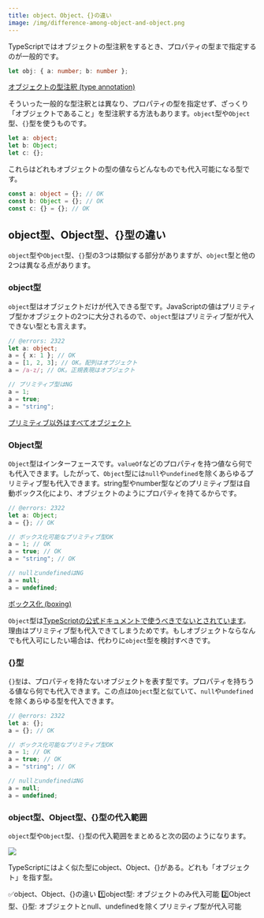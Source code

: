```yaml
---
title: object、Object、{}の違い
image: /img/difference-among-object-and-object.png
---
```


TypeScriptではオブジェクトの型注釈をするとき、プロパティの型まで指定するのが一般的です。

```ts twoslash
let obj: { a: number; b: number };
```

[オブジェクトの型注釈 (type annotation)](type-annotation-of-objects.md)

そういった一般的な型注釈とは異なり、プロパティの型を指定せず、ざっくり「オブジェクトであること」を型注釈する方法もあります。`object`型や`Object`型、`{}`型を使うものです。

```ts twoslash
let a: object;
let b: Object;
let c: {};
```

これらはどれもオブジェクトの型の値ならどんなものでも代入可能になる型です。

```ts twoslash
const a: object = {}; // OK
const b: Object = {}; // OK
const c: {} = {}; // OK
```

<!-- textlint-disable prh -->

## object型、Object型、{}型の違い

<!-- textlint-enable prh -->

`object`型や`Object`型、`{}`型の3つは類似する部分がありますが、`object`型と他の2つは異なる点があります。

### object型

`object`型はオブジェクトだけが代入できる型です。JavaScriptの値はプリミティブ型かオブジェクトの2つに大分されるので、`object`型はプリミティブ型が代入できない型とも言えます。

```ts twoslash
// @errors: 2322
let a: object;
a = { x: 1 }; // OK
a = [1, 2, 3]; // OK。配列はオブジェクト
a = /a-z/; // OK。正規表現はオブジェクト

// プリミティブ型はNG
a = 1;
a = true;
a = "string";
```

[プリミティブ以外はすべてオブジェクト](non-primitives-are-objects.md)

<!-- textlint-disable prh -->

### Object型

<!-- textlint-enable prh -->

`Object`型はインターフェースです。`valueOf`などのプロパティを持つ値なら何でも代入できます。したがって、`Object`型には`null`や`undefined`を除くあらゆるプリミティブ型も代入できます。string型やnumber型などのプリミティブ型は自動ボックス化により、オブジェクトのようにプロパティを持てるからです。

```ts twoslash
// @errors: 2322
let a: Object;
a = {}; // OK

// ボックス化可能なプリミティブ型OK
a = 1; // OK
a = true; // OK
a = "string"; // OK

// nullとundefinedはNG
a = null;
a = undefined;
```

[ボックス化 (boxing)](../boxing.md)

`Object`型は[TypeScriptの公式ドキュメントで使うべきでないとされています](https://www.typescriptlang.org/docs/handbook/declaration-files/do-s-and-don-ts.html#number-string-boolean-symbol-and-object)。理由はプリミティブ型も代入できてしまうためです。もしオブジェクトならなんでも代入可にしたい場合は、代わりに`object`型を検討すべきです。

### {}型

`{}型`は、プロパティを持たないオブジェクトを表す型です。プロパティを持ちうる値なら何でも代入できます。この点は`Object`型と似ていて、`null`や`undefined`を除くあらゆる型を代入できます。

```ts twoslash
// @errors: 2322
let a: {};
a = {}; // OK

// ボックス化可能なプリミティブ型OK
a = 1; // OK
a = true; // OK
a = "string"; // OK

// nullとundefinedはNG
a = null;
a = undefined;
```

<!-- textlint-disable prh -->

### object型、Object型、{}型の代入範囲

<!-- textlint-enable prh -->

`object`型や`Object`型、`{}`型の代入範囲をまとめると次の図のようになります。

![](difference-among-object-and-object/image1.png)

<!-- textlint-disable prh -->
<PostILearned>

TypeScriptにはよく似た型にobject、Object、{}がある。どれも「オブジェクト」を指す型。

✅object、Object、{}の違い
1️⃣object型: オブジェクトのみ代入可能
2️⃣Object型、{}型: オブジェクトとnull、undefinedを除くプリミティブ型が代入可能

</PostILearned>

<!-- textlint-enable prh -->
